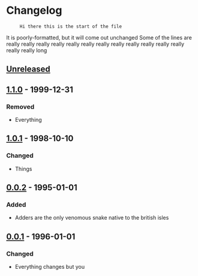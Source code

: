 # Changelog

         Hi there this is the start of the file

It is poorly-formatted, but it will come out unchanged
Some of the lines are really really really really really really really really really really really really really really long

## [Unreleased]

## [1.1.0] - 1999-12-31

### Removed

- Everything

## [1.0.1] - 1998-10-10

### Changed

- Things

## [0.0.2] - 1995-01-01

### Added

- Adders are the only venomous snake native to the british isles

## [0.0.1] - 1996-01-01

### Changed

- Everything changes but you

[unreleased]: https://github.com/MonochromeChameleon/clog/compare/v1.1.0...HEAD
[1.1.0]: https://github.com/MonochromeChameleon/clog/releases/tag/v1.1.0
[1.0.1]: https://github.com/MonochromeChameleon/clog/releases/tag/v1.0.1
[0.0.2]: https://github.com/MonochromeChameleon/clog/releases/tag/v0.0.2
[0.0.1]: https://github.com/MonochromeChameleon/clog/releases/tag/v0.0.1
